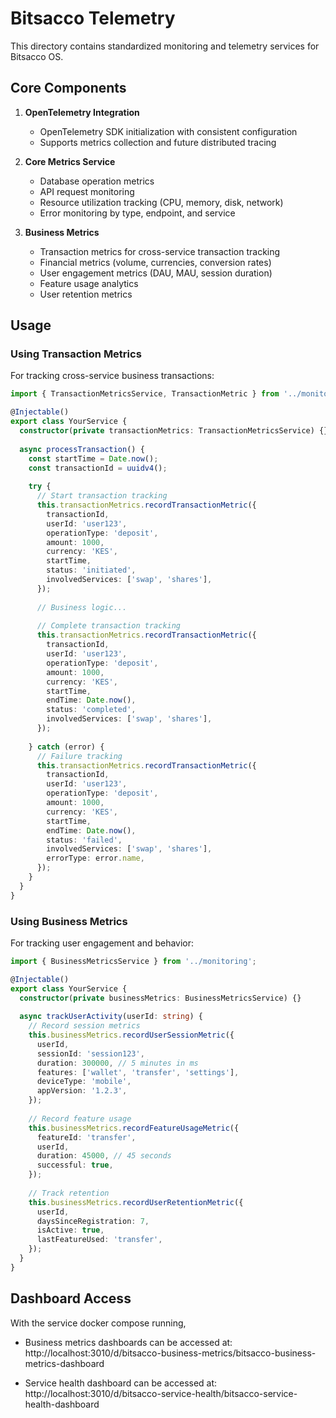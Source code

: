 # Bitsacco Telemetry

This directory contains standardized monitoring and telemetry services for Bitsacco OS.

## Core Components

1. **OpenTelemetry Integration**
   - OpenTelemetry SDK initialization with consistent configuration
   - Supports metrics collection and future distributed tracing

2. **Core Metrics Service**
   - Database operation metrics
   - API request monitoring
   - Resource utilization tracking (CPU, memory, disk, network)
   - Error monitoring by type, endpoint, and service

3. **Business Metrics**
   - Transaction metrics for cross-service transaction tracking
   - Financial metrics (volume, currencies, conversion rates)
   - User engagement metrics (DAU, MAU, session duration)
   - Feature usage analytics
   - User retention metrics

## Usage

### Using Transaction Metrics

For tracking cross-service business transactions:

```typescript
import { TransactionMetricsService, TransactionMetric } from '../monitoring';

@Injectable()
export class YourService {
  constructor(private transactionMetrics: TransactionMetricsService) {}
  
  async processTransaction() {
    const startTime = Date.now();
    const transactionId = uuidv4();
    
    try {
      // Start transaction tracking
      this.transactionMetrics.recordTransactionMetric({
        transactionId,
        userId: 'user123',
        operationType: 'deposit',
        amount: 1000,
        currency: 'KES',
        startTime,
        status: 'initiated',
        involvedServices: ['swap', 'shares'],
      });
      
      // Business logic...
      
      // Complete transaction tracking
      this.transactionMetrics.recordTransactionMetric({
        transactionId,
        userId: 'user123',
        operationType: 'deposit',
        amount: 1000,
        currency: 'KES',
        startTime,
        endTime: Date.now(),
        status: 'completed',
        involvedServices: ['swap', 'shares'],
      });
      
    } catch (error) {
      // Failure tracking
      this.transactionMetrics.recordTransactionMetric({
        transactionId,
        userId: 'user123',
        operationType: 'deposit',
        amount: 1000,
        currency: 'KES',
        startTime,
        endTime: Date.now(),
        status: 'failed',
        involvedServices: ['swap', 'shares'],
        errorType: error.name,
      });
    }
  }
}
```

### Using Business Metrics

For tracking user engagement and behavior:

```typescript
import { BusinessMetricsService } from '../monitoring';

@Injectable()
export class YourService {
  constructor(private businessMetrics: BusinessMetricsService) {}
  
  async trackUserActivity(userId: string) {
    // Record session metrics
    this.businessMetrics.recordUserSessionMetric({
      userId,
      sessionId: 'session123',
      duration: 300000, // 5 minutes in ms
      features: ['wallet', 'transfer', 'settings'],
      deviceType: 'mobile',
      appVersion: '1.2.3',
    });
    
    // Record feature usage
    this.businessMetrics.recordFeatureUsageMetric({
      featureId: 'transfer',
      userId,
      duration: 45000, // 45 seconds
      successful: true,
    });
    
    // Track retention
    this.businessMetrics.recordUserRetentionMetric({
      userId,
      daysSinceRegistration: 7,
      isActive: true,
      lastFeatureUsed: 'transfer',
    });
  }
}
```

## Dashboard Access

With the service docker compose running,

- Business metrics dashboards can be accessed at:
http://localhost:3010/d/bitsacco-business-metrics/bitsacco-business-metrics-dashboard

- Service health dashboard can be accessed at:
http://localhost:3010/d/bitsacco-service-health/bitsacco-service-health-dashboard
